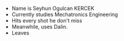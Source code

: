 - Name is Seyhun Ogulcan KERCEK  
- Currently studies Mechatronics Engineering
- Hits every shot he don't miss
- Meanwhile, uses Dalin.
- Leaves
